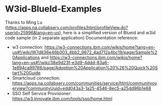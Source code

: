 # W3id-BlueId-Examples
Thanks to Ming Lu (https://apps.na.collabserv.com/profiles/html/profileView.do?userid=25996&lang=en-us), here is a simplified version of Blueid and w3id code sample (in 2 separate application)
Documentation reference: 
* w3 connection: https://w3-connections.ibm.com/wikis/home?lang=en-us#!/wiki/W7d836e46b003_4bb2_9672_4ad712a4bc19/page/Sample%20Applications and https://w3-connections.ibm.com/wikis/home?lang=en-us#!/wiki/38e9d23f-e3d9-4ddd-83a6-1e894ca99766/page/Adoption%20Application%20%26%20Quick%20Start%20Guide
* Smartcloud connection: https://apps.na.collabserv.com/communities/service/html/communityoverview?communityUuid=edd043a3-1a25-4546-8ec5-a25dd96b1e68
* SSO Self Service Provisioner: https://w3.innovate.ibm.com/tools/sso/home.html

